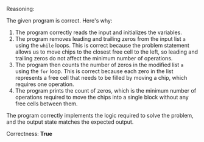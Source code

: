 Reasoning:

The given program is correct. Here's why:

1. The program correctly reads the input and initializes the variables.
2. The program removes leading and trailing zeros from the input list `a` using the `while` loops. This is correct because the problem statement allows us to move chips to the closest free cell to the left, so leading and trailing zeros do not affect the minimum number of operations.
3. The program then counts the number of zeros in the modified list `a` using the `for` loop. This is correct because each zero in the list represents a free cell that needs to be filled by moving a chip, which requires one operation.
4. The program prints the count of zeros, which is the minimum number of operations required to move the chips into a single block without any free cells between them.

The program correctly implements the logic required to solve the problem, and the output state matches the expected output.

Correctness: **True**